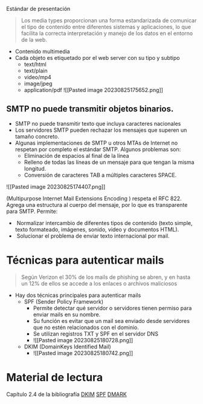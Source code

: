 Estándar de presentación

> Los media types proporcionan una forma estandarizada de comunicar el tipo de contenido entre diferentes sistemas y aplicaciones, lo que facilita la correcta interpretación y manejo de los datos en el entorno de la web.

- Contenido multimedia
- Cada objeto es etiquetado por el web server con su tipo y subtipo
	- text/html
	- text/plain
	- video/mp4
	- image/jpeg
	- application/pdf
![[Pasted image 20230825175652.png]]
## SMTP no puede transmitir objetos binarios. 
- SMTP no puede transmitir texto que incluya caracteres nacionales
- Los servidores SMTP pueden rechazar los mensajes que superen un tamaño concreto. 
- Algunas implementaciones de SMTP u otros MTAs de Internet no respetan por completo el estándar SMTP. Algunos problemas son: 
	- Eliminación de espacios al final de la línea
	- Relleno de todas las líneas de un mensaje para que tengan la misma longitud. 
	- Conversión de caracteres TAB a múltiples caracteres SPACE.

![[Pasted image 20230825174407.png]]


> 
(Multipurpose Internet Mail Extensions Encoding ) respeta el RFC 822. Agrega una estructura al cuerpo del mensaje, por lo que es transparente para SMTP. Permite:

-  Normalizar intercambio de diferentes tipos de contenido (texto simple, texto formateado, imágenes, sonido, video y documentos HTML).
-  Solucionar el problema de enviar texto internacional por mail.


# Técnicas para autenticar mails

> Según Verizon el 30% de los mails de phishing se abren, y en hasta un 12% de ellos se accede a los enlaces o archivos maliciosos

- Hay dos técnicas principales para autenticar mails
	- SPF (Sender Policy Framework)
		- Permite detectar qué servidor o servidores tienen permiso para enviar mails en su nombre.
		- Su función es evitar que un mail sea enviado desde servidores que no estén relacionados con el dominio.
		- Se utilizan registros TXT y SPF en el servidor DNS
		- ![[Pasted image 20230825180728.png]]
	- DKIM (DomainKeys Identified Mail)
		- ![[Pasted image 20230825180742.png]]



# Material de lectura
Capítulo 2.4 de la bibliografía
[DKIM](https://postmarkapp.com/guides/dkim)
[SPF](https://postmarkapp.com/guides/spf)
[DMARK](https://www.sparkpost.com/resources/email-explained/dmarc-explained/)

